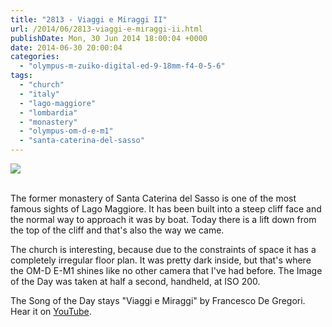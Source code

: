 ```yaml
---
title: "2813 - Viaggi e Miraggi II"
url: /2014/06/2813-viaggi-e-miraggi-ii.html
publishDate: Mon, 30 Jun 2014 18:00:04 +0000
date: 2014-06-30 20:00:04
categories: 
  - "olympus-m-zuiko-digital-ed-9-18mm-f4-0-5-6"
tags: 
  - "church"
  - "italy"
  - "lago-maggiore"
  - "lombardia"
  - "monastery"
  - "olympus-om-d-e-m1"
  - "santa-caterina-del-sasso"
---
```

<div class="container">
<div class="center"><a target="_blank" href="https://d25zfm9zpd7gm5.cloudfront.net/1200x1200/2014/20140615_115358_lr.jpg"><img src="https://d25zfm9zpd7gm5.cloudfront.net/0600x0600/2014/20140615_115358_lr.jpg" /></a></div>
</div>
<br />

The former monastery of Santa Caterina del Sasso is one of the most famous sights of Lago Maggiore. It has been built into a steep cliff face and the normal way to approach it was by boat. Today there is a lift down from the top of the cliff and that's also the way we came.

<a target="_blank" href="https://d25zfm9zpd7gm5.cloudfront.net/1200x1200/2014/20140615_115936_lr.jpg"><img style="margin: 0pt 10px 0pt 0px; float: left;" src="https://d25zfm9zpd7gm5.cloudfront.net/0150x0150/2014/20140615_115936_lr.jpg" alt="" border="0" /></a> The church is interesting, because due to the constraints of space it has a completely irregular floor plan. It was pretty dark inside, but that's where the OM-D E-M1 shines like no other camera that I've had before. The Image of the Day was taken at half a second, handheld, at ISO 200. 

The Song of the Day stays "Viaggi e Miraggi" by Francesco De Gregori. Hear it on <a href="https://www.youtube.com/watch?v=R2oH5tvaWfo" target="_blank">YouTube</a>.
